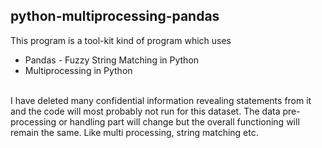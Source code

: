 ## python-multiprocessing-pandas

This program is a tool-kit kind of program which uses</br> 
- Pandas - Fuzzy String Matching in Python</br> 
- Multiprocessing in Python</br>  
</br>
I have deleted many confidential information revealing statements from it and the code will most probably not run for this dataset. The data pre-processing or handling part will change but the overall functioning will remain the same. Like multi processing, string matching etc.
